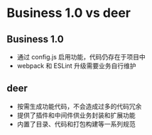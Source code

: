 # Business 1.0 vs deer

<div class="grid grid-cols-2 gap-4">

<div>

## Business 1.0

<span></span>

- 通过 config.js 启用功能，代码仍存在于项目中
- webpack 和 ESLint 升级需要业务自行维护

</div>

<div>

## deer

<span></span>

- 按需生成功能代码，不会造成过多的代码冗余
- 提供了插件和中间件供业务封装和扩展功能
- 内置了目录、代码和打包构建等一系列规范

</div>

</div>